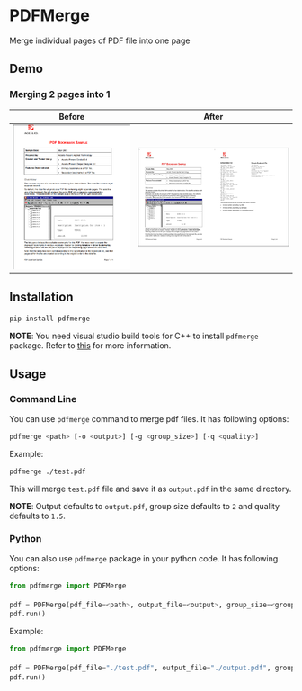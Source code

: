 # PDFMerge

Merge individual pages of PDF file into one page

## Demo

### Merging 2 pages into 1

| Before | After |
|---------|---------|
| ![Image 1](image.png) | ![Image 2](image-1.png) |


## Installation

```bash
pip install pdfmerge
```

**NOTE**: You need visual studio build tools for C++ to install `pdfmerge` package. Refer to [this](https://pymupdf.readthedocs.io/en/latest/installation.html#installation-when-a-suitable-wheel-is-not-available) for more information.

## Usage

### Command Line

You can use `pdfmerge` command to merge pdf files. It has following options:

```bash
pdfmerge <path> [-o <output>] [-g <group_size>] [-q <quality>]
```

Example:

```bash
pdfmerge ./test.pdf
```

This will merge `test.pdf` file and save it as `output.pdf` in the same directory.

**NOTE**: Output defaults to `output.pdf`, group size defaults to `2` and quality defaults to `1.5`.

### Python

You can also use `pdfmerge` package in your python code. It has following options:

```python
from pdfmerge import PDFMerge

pdf = PDFMerge(pdf_file=<path>, output_file=<output>, group_size=<group_size>, quality=<quality>, page_number=<page_number>)
pdf.run()
```

Example:

```python
from pdfmerge import PDFMerge

pdf = PDFMerge(pdf_file="./test.pdf", output_file="./output.pdf", group_size=2, quality=1.5)
pdf.run()
```
